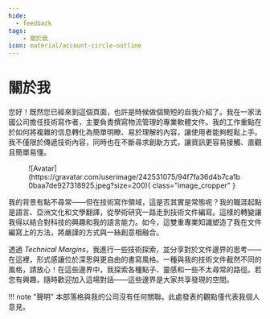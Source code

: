 ```yaml
---
hide:
  - feedback
tags:
    - 關於我
icon: material/account-circle-outline
---
```


# 關於我

您好！既然您已經來到這個頁面，也許是時候做個簡短的自我介紹了。我在一家法國公司擔任技術寫作者，主要負責撰寫物流管理的專業軟體文件。我的工作重點在於如何將複雜的信息轉化為簡單明瞭、易於理解的內容，讓使用者能夠輕鬆上手。我不僅限於傳遞技術內容，同時也在不斷尋求創新方式，讓資訊更容易接觸、直觀且簡單易懂。

<figure markdown="span">
    ![Avatar](https://gravatar.com/userimage/242531075/94f7fa36d4b7ca1b0baa7de927318925.jpeg?size=200){ class="image_cropper" }
</figure>

我的背景有點不尋常——但在技術寫作領域，這是否其實是常態呢？我的職涯起點是語言、亞洲文化和文學翻譯，從學術研究一路走到技術文件編寫。這樣的轉變讓我得以結合對科技的興趣和我的語言能力。如今，這雙重專業知識塑造了我在文件編寫上的方法，將嚴謹的方式與一絲創意相融合。

透過 *Technical Margins*，我進行一些技術探索，並分享對於文件邊界的思考——在這裡，形式感讓位於深思與更自由的書寫風格。一種與我的技術文件截然不同的風格，請放心！在這些邊界中，我探索各種點子、靈感和一些不太尋常的路徑。若您有興趣，隨時歡迎加入這場對話——這些邊界是大家共享發現的空間。

!!! note "聲明"
    本部落格與我的公司沒有任何關聯。此處發表的觀點僅代表我個人意見。

